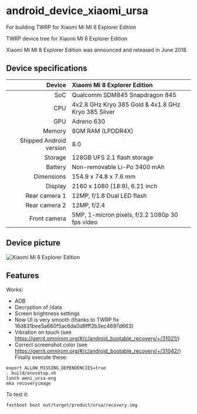 # android_device_xiaomi_ursa
For building TWRP for Xiaomi Mi MI 8 Explorer Edition

TWRP device tree for Xiaomi MI 8 Explorer Edition





Xiaomi Mi MI 8 Explorer Edition was announced and released in June 2018.

## Device specifications

| Device       | Xiaomi Mi 8 Explorer Edition                        |
| -----------: | :-------------------------------------------------- |
| SoC          | Qualcomm SDM845 Snapdragon 845                      |
| CPU          | 4x2.8 GHz Kryo 385 Gold & 4x1.8 GHz Kryo 385 Silver |
| GPU          | Adreno 630                                          |
| Memory       | 8GM RAM (LPDDR4X)                         			 |
| Shipped Android version | 8.0                                      |
| Storage      | 128GB UFS 2.1 flash storage      					 |
| Battery      | Non-removable Li-Po 3400 mAh                    	 |
| Dimensions   | 154.9 x 74.8 x 7.6 mm                           	 |
| Display      | 2160 x 1080 (18:9), 6.21 inch                   	 |
| Rear camera 1 | 12MP, f/1.8 Dual LED flash                     	 |
| Rear camera 2 | 12MP, f/2.4                                    	 |
| Front camera | 5MP, 1-micron pixels, f/2.2 1080p 30 fps video  	 |

## Device picture

![Xiaomi Mi 8 Explorer Edition ](https://s3.citrus.ua/upload/medialibrary/d1b/xiaomi-mi-8-explorer-edition-back.jpg)

## Features

Works:

- ADB
- Decryption of /data
- Screen brightness settings
- Now UI is very smooth (thanks to TWRP fix 16d831bee5a660f5ac6da0d8fff2b3ec4697d663)
- Vibration on touch (see https://gerrit.omnirom.org/#/c/android_bootable_recovery/+/31021/)
- Correct screenshot color (see https://gerrit.omnirom.org/#/c/android_bootable_recovery/+/31042/)
Finally execute these:

```
export ALLOW_MISSING_DEPENDENCIES=true
. build/envsetup.sh
lunch omni_ursa-eng 
mka recoveryimage
```

To test it:

```
fastboot boot out/target/product/ursa/recovery.img
```




